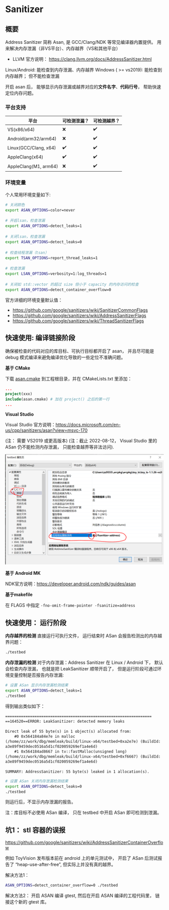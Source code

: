 # Sanitizer

## 概要
Address Sanitizer 简称 Asan, 是 GCC/Clang/NDK 等常见编译器内置提供。 用来解决内存泄漏（非VS平台）、内存越界（VS和其他平台）

- LLVM 官方说明： https://clang.llvm.org/docs/AddressSanitizer.html

Linux/Android: 能检查到内存泄漏、内存越界
Windows ( >= vs2019): 能检查到内存越界； 但不能检查泄漏

开启 asan 后， 能够显示内存泄漏或越界对应的**文件名字**、**代码行号**， 帮助快速定位内存问题。

### 平台支持
| 平台                  | 可检测泄漏？ | 可检测越界？ |
| --------------------- | -----------  | ------------ |
| VS(x86/x64)           | ❌          | ✔️          |
| Android(arm32/arm64)  | ❌          | ✔️          |
| Linux(GCC/Clang, x64) | ✔️          | ✔️          |
| AppleClang(x64)       | ✔️          | ✔️          |
| AppleClang(M1, arm64) | ❌          | ✔️          |

### 环境变量
个人常用环境变量如下:
```bash
# 关闭颜色
export ASAN_OPTIONS=color=never

# 开启lsan，检查泄漏
export ASAN_OPTIONS=detect_leaks=1

# 关闭lsan，检查泄漏
export ASAN_OPTIONS=detect_leaks=0

# 检查线程泄漏（tsan）
export TSAN_OPTIONS=report_thread_leaks=1

# 检查泄漏
export LSAN_OPTIONS=verbosity=1:log_threads=1

# 关闭如 std::vector 的超过 size 但小于 capacity 的内存访问的检查
export ASAN_OPTIONS=detect_container_overflow=0
```

官方详细的环境变量默认值：
- https://github.com/google/sanitizers/wiki/SanitizerCommonFlags
- https://github.com/google/sanitizers/wiki/AddressSanitizerFlags
- https://github.com/google/sanitizers/wiki/ThreadSanitizerFlags

## 快速使用: 编译链接阶段

确保被检查的代码对应的库目标、可执行目标都开启了 asan， 并且尽可能是 debug 模式编译来避免编译优化导致的一些定位不准确问题。

**基于 CMake**

下载 [asan.cmake](https://github.com/zchrissirhcz/cmake_examples/blob/master/tools/asan.cmake) 到工程根目录，并在 CMakeLists.txt 里添加：
```cmake
...
project(xxx)
include(asan.cmake) # 加在 project() 之后的第一行
...
```

**Visual Studio**

Visual Studio 官方说明：https://docs.microsoft.com/en-us/cpp/sanitizers/asan?view=msvc-170

(注： 需要 VS2019 或更高版本)
(注：截止 2022-08-12， Visual Studio 里的 ASan 仍不能检测内存泄漏， 只能检查越界等非法访问).

![](vs-asan.png)

**基于 Android MK**

NDK官方说明：https://developer.android.com/ndk/guides/asan

**基于makefile**

在 FLAGS 中指定 `-fno-omit-frame-pointer -fsanitize=address`

## 快速使用： 运行阶段
**内存越界的检测**
直接运行可执行文件， 运行结束时 ASan 会报告检测出的内存越界问题：
```bash
./testbed
```

**内存泄漏的检测**
对于内存泄漏：Address Sanitizer 在 Linux / Android 下， 默认会检查内存泄漏， 也就是把 LeakSanitizer 顺带开启了， 但是运行阶段可通过环境变量控制是否报告内存泄漏:
```bash
# 设置 ASan 显示内存泄漏检测结果
export ASAN_OPTIONS=detect_leaks=1
./testbed
```

得到输出类似如下：
```
=================================================================
==164520==ERROR: LeakSanitizer: detected memory leaks

Direct leak of 55 byte(s) in 1 object(s) allocated from:
    #0 0x564184a84e7e in malloc (/home/zz/work/dbg/memleak/build/linux-x64/testbed+0xa2e7e) (BuildId: a3e89f9459dec0516a5d1cf020059269ef1a4e6d)
    #1 0x564184ad8667 in tv::fastMalloc(unsigned long) (/home/zz/work/dbg/memleak/build/linux-x64/testbed+0xf6667) (BuildId: a3e89f9459dec0516a5d1cf020059269ef1a4e6d)

SUMMARY: AddressSanitizer: 55 byte(s) leaked in 1 allocation(s).
```

```bash
# 设置 ASan 关闭内存泄漏检测结果
export ASAN_OPTIONS=detect_leaks=0
./testbed
```
则运行后，不显示内存泄漏的报告。

注：库目标不必使用 ASan 编译， 只在 testbed 中开启 ASan 即可检测到泄漏。

## 坑1： stl 容器的误报
https://github.com/google/sanitizers/wiki/AddressSanitizerContainerOverflow

例如 ToyVision 发布版本前在 android 上的单元测试中， 开启了 ASan 后测试报告了 “heap-use-after-free”, 但实际上并没有真的越界。

解决方法1：
```bash
ASAN_OPTIONS=detect_container_overflow=0 ./testbed
```

解决方法2：
开启 ASAN 编译 gtest, 然后在开启 ASAN 编译的工程代码里， 链接这个新的 gtest 库。